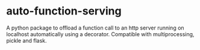 # auto-function-serving
A python package to offload a function call to an http server running on localhost automatically using a decorator. Compatible with multiprocessing, pickle and flask.
